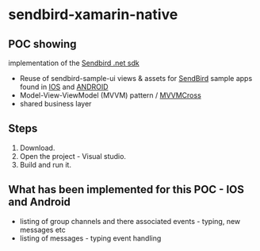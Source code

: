 # sendbird-xamarin-native

## POC showing

implementation of the [Sendbird .net sdk](https://docs.sendbird.com/dotnet)

* Reuse of sendbird-sample-ui views & assets for [SendBird](https://sendbird.com) sample apps found in [IOS](https://github.com/smilefam/SendBird-iOS)  and [ANDROID](https://github.com/smilefam/Sendbird-Android) 
* Model-View-ViewModel (MVVM) pattern / [MVVMCross](https://www.mvvmcross.com/) 
* shared business layer


## Steps

1. Download.
2. Open the project - Visual studio.
3. Build and run it.

## What has been implemented for this POC - IOS and Android

* listing of group channels and there associated events - typing, new messages etc
* listing of messages -  typing event handling

